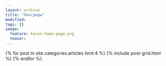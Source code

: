 ```yaml
---
layout: archive
title: "Лонгриды"
modified:
tags: []
image:
  feature: karen-home-page.png
  teaser:
---
```


<div class="tiles">
{% for post in site.categories.articles limit:4 %}
  {% include post-grid.html %}
{% endfor %}
</div><!-- /.tiles -->
